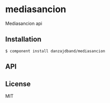 
# mediasancion

  Mediasancion api

## Installation

    $ component install danzajdband/mediasancion

## API

   

## License

  MIT
